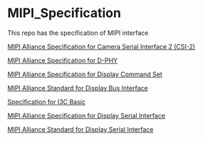 # MIPI_Specification
 This repo has the specification of MIPI interface

[MIPI Alliance Specification for Camera Serial Interface 2 (CSI-2)](./_MIPI%20Alliance%20Specification%20for%20Camera%20Serial%20Interface%202%20(CSI-2).pdf)

[MIPI Alliance Specification for D-PHY](./mipi_D-PHY_specification_v01-00-00.pdf)

[MIPI Alliance Specification for Display Command Set](./MIPI%20Alliance%20Specification%20for%20Display%20Command%20Set.pdf)

[MIPI Alliance Standard for Display Bus Interface](./MIPI%20Alliance%20Standard%20for%20Display%20Bus%20Interface.pdf)

[Specification for I3C Basic](./Specification%20for%20I3C%20Basic.pdf)

[MIPI Alliance Specification for Display Serial Interface](./MIPI%20Alliance%20Specification%20for%20Display%20Serial%20Interface.pdf)

[MIPI Alliance Standard for Display Serial Interface](./MIPI%20Alliance%20Standard%20for%20Display%20Serial%20Interface.pdf)